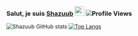 ### **Salut, je suis [Shazuub](https://github.com/Shazuub)** <img src="https://media.giphy.com/media/hvRJCLFzcasrR4ia7z/giphy.gif" width="25px">   ![Profile Views](http://estruyf-github.azurewebsites.net/api/VisitorHit?user=Shazuub&repo=github-visitors-badge&countColorcountColor&countColor=%237B1E7A)

![Shazuub GitHub stats](https://github-readme-stats.vercel.app/api?username=Shazuub&show_icons=true&theme=radical)
[![Top Langs](https://github-readme-stats.vercel.app/api/top-langs/?username=Shazuub&show_icons=true&theme=radical)](https://github.com/Shazuub/github-readme-stats)
